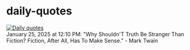 # daily-quotes
[![Daily quotes](https://github.com/ceepu8/daily-quotes/actions/workflows/daily-quote.yml/badge.svg)](https://github.com/ceepu8/daily-quotes/actions/workflows/daily-quote.yml)<br/>
January 25, 2025 at 12:10 PM: "Why Shouldn'T Truth Be Stranger Than Fiction? Fiction, After All, Has To Make Sense." - Mark Twain
